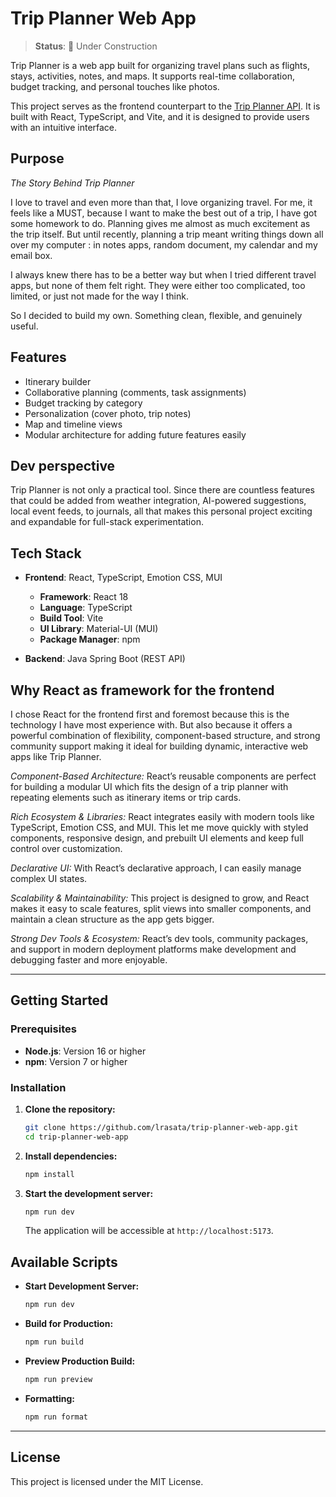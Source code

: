 # Trip Planner Web App

> **Status**: 🚧 Under Construction

Trip Planner is a web app built for organizing travel plans such as flights, stays, activities, notes, 
and maps. It supports real-time collaboration, budget tracking, and personal touches like photos.

This project serves as the frontend counterpart to the [Trip Planner API](https://github.com/lrasata/tripPlannerAPI). It is built with React, TypeScript, and 
Vite, and it is designed to provide users with an intuitive interface.

## Purpose
*The Story Behind Trip Planner*

I love to travel and even more than that, I love organizing travel. For me, it feels like a MUST, because I  want to 
make the best out of a trip, I have got some homework to do. Planning gives me almost as much excitement as the trip 
itself. But until recently, planning a trip meant writing things down all over my computer : in notes apps, random 
document, my calendar and my email box.

I always knew there has to be a better way but when I tried different travel apps, but none of them felt right. 
They were either too complicated, too limited, or just not made for the way I think.

So I decided to build my own. Something clean, flexible, and genuinely useful.

## Features

- Itinerary builder
- Collaborative planning (comments, task assignments)
- Budget tracking by category
- Personalization (cover photo, trip notes)
- Map and timeline views
- Modular architecture for adding future features easily

## Dev perspective
Trip Planner is not only a practical tool. Since there are countless features that could be added from weather integration, 
AI-powered suggestions, local event feeds, to journals, all that makes this personal project exciting and expandable for full-stack experimentation.

## Tech Stack
- **Frontend**: React, TypeScript, Emotion CSS, MUI
  - **Framework**: React 18
  - **Language**: TypeScript
  - **Build Tool**: Vite
  - **UI Library**: Material-UI (MUI)
  - **Package Manager**: npm

- **Backend**: Java Spring Boot (REST API)

## Why React as framework for the frontend

I chose React for the frontend first and foremost because this is the technology I have most experience with. 
But also because it offers a powerful combination of flexibility, component-based structure, and strong community 
support making it ideal for building dynamic, interactive web apps like Trip Planner.

*Component-Based Architecture:* React’s reusable components are perfect for building a modular UI which fits the 
design of a trip planner with repeating elements such as itinerary items or trip cards.

*Rich Ecosystem & Libraries:* React integrates easily with modern tools like TypeScript, Emotion CSS, and MUI. 
This let me move quickly with styled components, responsive design, and prebuilt UI elements and keep full control over 
customization.

*Declarative UI:* With React’s declarative approach, I can easily manage complex UI states.

*Scalability & Maintainability:* This project is designed to grow, and React makes it easy to scale features, 
split views into smaller components, and maintain a clean structure as the app gets bigger.

*Strong Dev Tools & Ecosystem:* React’s dev tools, community packages, and support in modern deployment platforms make development and debugging faster and more enjoyable.

---

## Getting Started

### Prerequisites

- **Node.js**: Version 16 or higher
- **npm**: Version 7 or higher

### Installation

1. **Clone the repository:**

   ```bash
   git clone https://github.com/lrasata/trip-planner-web-app.git
   cd trip-planner-web-app
   ```

2. **Install dependencies:**

   ```bash
   npm install
   ```

3. **Start the development server:**

   ```bash
   npm run dev
   ```

   The application will be accessible at `http://localhost:5173`.

## Available Scripts

- **Start Development Server:**

  ```bash
  npm run dev
  ```

- **Build for Production:**

  ```bash
  npm run build
  ```

- **Preview Production Build:**

  ```bash
  npm run preview
  ```

- **Formatting:**

  ```bash
  npm run format
  ```

---

## License

This project is licensed under the MIT License.
